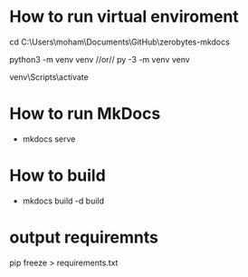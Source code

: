 # How to run virtual enviroment

cd C:\Users\moham\Documents\GitHub\zerobytes-mkdocs

python3 -m venv venv
//or//
py -3 -m venv venv

venv\Scripts\activate


# How to run MkDocs
  - mkdocs serve

# How to build
- mkdocs build -d build



# output requiremnts
pip freeze > requirements.txt
